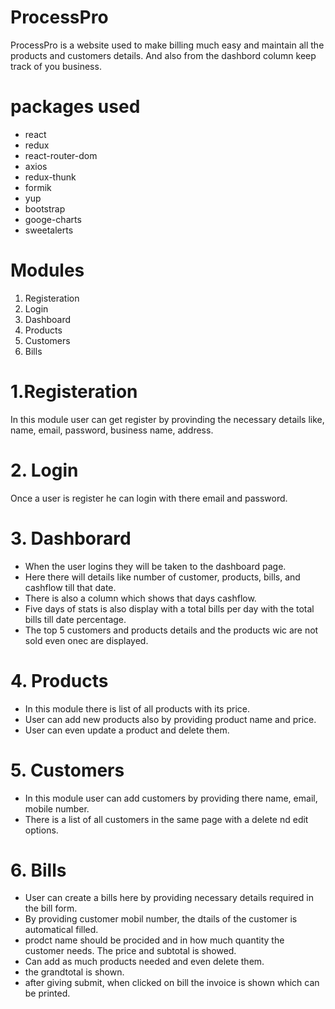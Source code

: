 # ProcessPro

ProcessPro is a website used to make billing much easy and maintain all the products and customers details. And also from the dashbord column keep track of you business.

# packages used

* react
* redux
* react-router-dom
* axios
* redux-thunk
* formik
* yup
* bootstrap
* googe-charts
* sweetalerts

# Modules 

1. Registeration
2. Login 
3. Dashboard
4. Products
5. Customers
6. Bills

# 1.Registeration

In this module user can get register by provinding the necessary details like, name, email, password, business name, address.

# 2. Login

Once a user is register he can login with there email and password.

# 3. Dashborard

* When the user logins they will be taken to the dashboard page.
* Here there will details like number of customer, products, bills, and cashflow till that date.
* There is also a column which shows that days cashflow.
* Five days of stats is also display with a total bills per day with the total bills till date percentage.
* The top 5 customers and products details and the products wic are not sold even onec are displayed.

# 4. Products

* In this module there is list of all products with its price.
* User can add new products also by providing product name and price.
* User can even update a product and delete them.

# 5. Customers

* In this module user can add customers by providing there name, email, mobile number.
* There is a list of all customers in the same page with a delete nd edit options.

# 6. Bills

* User can create a bills here by providing necessary details required in the bill form.
* By providing customer mobil number, the dtails of the customer is automatical filled.
* prodct name should be procided and in how much quantity the customer needs. The price and subtotal is showed.
* Can add as much products needed and even delete them.
* the grandtotal is shown.
* after giving submit, when clicked on bill the invoice is shown which can be printed.
